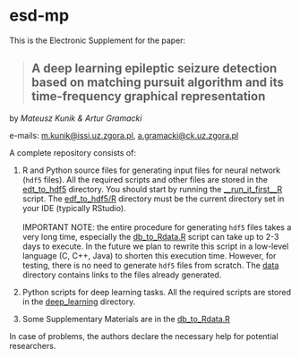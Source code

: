 # esd-mp

This is the Electronic Supplement for the paper:

> ## A deep learning epileptic seizure detection based on matching pursuit algorithm and its time-frequency graphical representation ##

by *Mateusz Kunik & Artur Gramacki*

e-mails:  m.kunik@issi.uz.zgora.pl, a.gramacki@ck.uz.zgora.pl

A complete repository consists of:
1. R and Python source files for generating input files for neural network (`hdf5` files). All the required scripts and other files are stored in the [edt_to_hdf5](https://github.com/artur-gramacki/esd-mp/tree/main/edf_to_hdf5) directory. You should start by running the [__run_it_first__R](https://github.com/artur-gramacki/esd-mp/blob/main/edf_to_hdf5/R/__run_it_first__.R) script. The [edf_to_hdf5/R](https://github.com/artur-gramacki/esd-mp/blob/main/edf_to_hdf5/R/) directory must be the current directory set in your IDE (typically RStudio). <br><br> IMPORTANT NOTE: the entire procedure for generating `hdf5` files takes a very long time, especially the [db_to_Rdata.R](https://github.com/artur-gramacki/esd-mp/blob/main/edf_to_hdf5/R/db_to_Rdata.R) script can take up to 2-3 days to execute. In the future we plan to rewrite this script in a low-level language (C, C++, Java) to shorten this execution time. However, for testing, there is no need to generate `hdf5` files from scratch. The [data](https://github.com/artur-gramacki/esd-mp/tree/main/data) directory contains links to the files already generated.

2. Python scripts for deep learning tasks. All the required scripts are stored in the [deep_learning](https://github.com/artur-gramacki/esd-mp/tree/main/deep_learning) directory.

3. Some Supplementary Materials are in the [db_to_Rdata.R](https://github.com/artur-gramacki/esd-mp/blob/main/edf_to_hdf5/R/db_to_Rdata.R)


In case of problems, the authors declare the necessary help for potential researchers.
